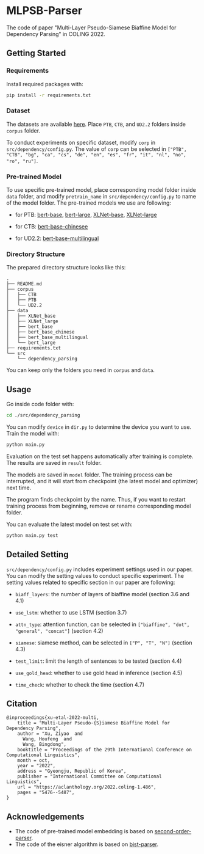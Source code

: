 # MLPSB-Parser
The code of paper "Multi-Layer Pseudo-Siamese Biaffine Model for Dependency Parsing" in COLING 2022.

## Getting Started
### Requirements
Install required packages with: 
```bash
pip install -r requirements.txt
```

### Dataset
The datasets are available [here](https://drive.google.com/file/d/1l023BW0s9FEyF5SqPMoR80WZweCLCY2v/view?usp=sharing). Place `PTB`, `CTB`, and `UD2.2` folders inside `corpus` folder.

To conduct experiments on specific dataset, modify `corp` in `src/dependency/config.py`. The value of `corp` can be selected in `["PTB", "CTB", "bg", "ca", "cs", "de", "en", "es", "fr", "it", "nl", "no", "ro", "ru"]`.

### Pre-trained Model
To use specific pre-trained model, place corresponding model folder inside `data` folder, and modify `pretrain_name` in `src/dependency/config.py` to name of the model folder. The pre-trained models we use are following: 

* for PTB: [bert-base](https://huggingface.co/bert-base-uncased), [bert-large](https://huggingface.co/bert-large-uncased), [XLNet-base](https://huggingface.co/xlnet-base-cased), [XLNet-large](https://huggingface.co/xlnet-large-cased)

* for CTB: [bert-base-chinesee](https://huggingface.co/bert-base-chinese)

* for UD2.2: [bert-base-multilingual](https://huggingface.co/bert-base-multilingual-cased)

### Directory Structure
The prepared directory structure looks like this:

```
.
├── README.md
├── corpus
│   ├── CTB
│   ├── PTB
│   └── UD2.2
├── data
│   ├── XLNet_base
│   ├── XLNet_large
│   ├── bert_base
│   ├── bert_base_chinese
│   ├── bert_base_multilingual
│   └── bert_large
├── requirements.txt
└── src
    └── dependency_parsing

```
You can keep only the folders you need in `corpus` and `data`.

## Usage
Go inside code folder with:
```bash
cd ./src/dependency_parsing
```
You can modify `device` in `dir.py` to determine the device you want to use. Train the model with:
```bash
python main.py
```
Evaluation on the test set happens automatically after training is complete. The results are saved in `result` folder. 

The models are saved in `model` folder. The training process can be interrupted, and it will start from checkpoint (the latest model and optimizer) next time. 

The program finds checkpoint by the name. Thus, if you want to restart training process from beginning, remove or rename corresponding model folder.

You can evaluate the latest model on test set with:
```bash
python main.py test
```

## Detailed Setting

`src/dependency/config.py` includes experiment settings used in our paper. You can modify the setting values to conduct specific experiment. The setting values related to specific section in our paper are following:

* `biaff_layers`: the number of layers of biaffine model (section 3.6 and 4.1)

* `use_lstm`: whether to use LSTM (section 3.7)

* `attn_type`: attention function, can be selected in `["biaffine", "dot", "general", "concat"]` (section 4.2)

* `siamese`: siamese method, can be selected in `["P", "T", "N"]` (section 4.3)

* `test_limit`: limit the length of sentences to be tested (section 4.4)

* `use_gold_head`: whether to use gold head in inference (section 4.5)

* `time_check`: whether to check the time (section 4.7)

## Citation
```
@inproceedings{xu-etal-2022-multi,
    title = "Multi-Layer Pseudo-{S}iamese Biaffine Model for Dependency Parsing",
    author = "Xu, Ziyao  and
      Wang, Houfeng  and
      Wang, Bingdong",
    booktitle = "Proceedings of the 29th International Conference on Computational Linguistics",
    month = oct,
    year = "2022",
    address = "Gyeongju, Republic of Korea",
    publisher = "International Committee on Computational Linguistics",
    url = "https://aclanthology.org/2022.coling-1.486",
    pages = "5476--5487",
}
```

## Acknowledgements

* The code of pre-trained model embedding is based on [second-order-parser](https://github.com/wangxinyu0922/Second_Order_Parsing).
* The code of the eisner algorithm is based on [bist-parser](https://github.com/elikip/bist-parser).



